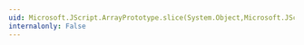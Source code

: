 ```yaml
---
uid: Microsoft.JScript.ArrayPrototype.slice(System.Object,Microsoft.JScript.Vsa.VsaEngine,System.Double,System.Object)
internalonly: False
---
```

